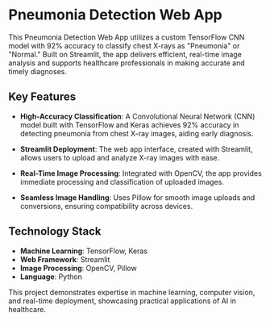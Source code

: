 # Pneumonia Detection Web App

This Pneumonia Detection Web App utilizes a custom TensorFlow CNN model with 92% accuracy to classify chest X-rays as "Pneumonia" or "Normal." Built on Streamlit, the app delivers efficient, real-time image analysis and supports healthcare professionals in making accurate and timely diagnoses.

## Key Features

- **High-Accuracy Classification**: A Convolutional Neural Network (CNN) model built with TensorFlow and Keras achieves 92% accuracy in detecting pneumonia from chest X-ray images, aiding early diagnosis.

- **Streamlit Deployment**: The web app interface, created with Streamlit, allows users to upload and analyze X-ray images with ease.

- **Real-Time Image Processing**: Integrated with OpenCV, the app provides immediate processing and classification of uploaded images.

- **Seamless Image Handling**: Uses Pillow for smooth image uploads and conversions, ensuring compatibility across devices.

## Technology Stack

- **Machine Learning**: TensorFlow, Keras
- **Web Framework**: Streamlit
- **Image Processing**: OpenCV, Pillow
- **Language**: Python

This project demonstrates expertise in machine learning, computer vision, and real-time deployment, showcasing practical applications of AI in healthcare.
